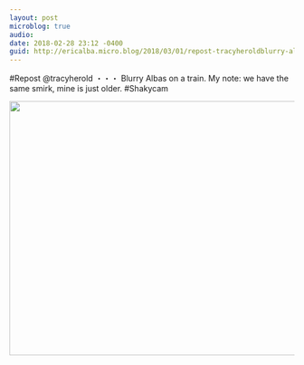 ```yaml
---
layout: post
microblog: true
audio: 
date: 2018-02-28 23:12 -0400
guid: http://ericalba.micro.blog/2018/03/01/repost-tracyheroldblurry-albas.html
---
```

#Repost @tracyherold
・・・
Blurry Albas on a train. 
My note: we have the same smirk, mine is just older. 
#Shakycam

<img src="http://micro.ericalba.com/uploads/2018/0cd4645cf8.jpg" width="600" height="449" />
